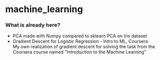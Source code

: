 # machine_learning

### What is already here?
- PCA made with Numpy compared to sklearn PCA on Iris dataset
- Gradient Descent for Logistic Regression - Intro to ML, Coursera <br>
 My own realization of gradient descent for solving the task from the Coursera course named "Introduction to the Machine Learning"
